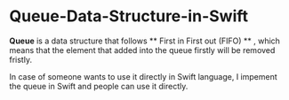 # Queue-Data-Structure-in-Swift

**Queue** is a data structure that follows ** First in First out (FIFO) ** , which means that the element that added into the queue firstly will be removed fristly.

In case of someone wants to use it directly in Swift language, I impement the queue in Swift and people can use it directly. 
